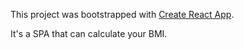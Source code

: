 This project was bootstrapped with [Create React App](https://github.com/facebookincubator/create-react-app).

It's a SPA that can calculate your BMI.
